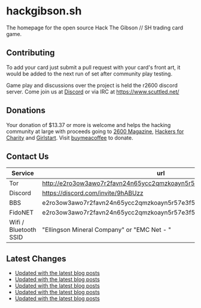 # hackgibson.sh
The homepage for the open source Hack The Gibson // SH trading card game.


## Contributing

To add your card just submit a pull request with your card's front art, it would be added to the next run of set after community play testing.

Game play and discussions over the project is held the r2600 discord server. Come join us at [Discord](https://discord.com/invite/9hABUzz) or via IRC at https://www.scuttled.net/


## Donations

Your donation of $13.37 or more is welcome and helps the hacking community at large with proceeds going to [2600 Magazine](https://2600.com/), [Hackers for Charity](https://hackersforcharity.org) and [Girlstart](https://girlstart.org).  Visit [buymeacoffee](https://www.buymeacoffee.com/hackgibson.sh) to donate.


## Contact Us

Service | url
-|-
Tor | http://e2ro3ow3awo7r2favn24n65ycc2qmzkoayn5r57e3f56nvjwdcgg32ad.onion
Discord | https://discord.com/invite/9hABUzz
BBS | e2ro3ow3awo7r2favn24n65ycc2qmzkoayn5r57e3f56nvjwdcgg32ad.onion:23
FidoNET | e2ro3ow3awo7r2favn24n65ycc2qmzkoayn5r57e3f56nvjwdcgg32ad.onion:24554
Wifi / Bluetooth SSID | "Ellingson Mineral Company" or "EMC Net - <fidonet address>"

## Latest Changes
<!-- BLOG-POST-LIST:START -->
- [Updated with the latest blog posts](https://github.com/DFW2600/hackgibson.sh/commit/d160f430cd04f2bdcf10cbe95c9cc19035f9ad4a)
- [Updated with the latest blog posts](https://github.com/DFW2600/hackgibson.sh/commit/f952849fbf7155c8f261cefd1d1b5f8be52d032c)
- [Updated with the latest blog posts](https://github.com/DFW2600/hackgibson.sh/commit/a35a0fccea5154740d5d1d5f8b968b353a34ffb5)
- [Updated with the latest blog posts](https://github.com/DFW2600/hackgibson.sh/commit/16cea30eb985d46d7d9a033e9edf57c5173e1f80)
- [Updated with the latest blog posts](https://github.com/DFW2600/hackgibson.sh/commit/827ea38cbff138b91bbb0702dc02b8bb6960212c)
<!-- BLOG-POST-LIST:END -->
